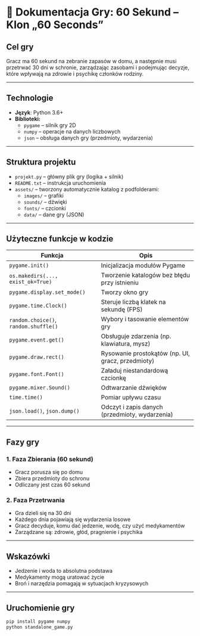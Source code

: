 # 📄 Dokumentacja Gry: 60 Sekund – Klon „60 Seconds”

## Cel gry
Gracz ma 60 sekund na zebranie zapasów w domu, a następnie musi przetrwać 30 dni w schronie, zarządzając zasobami i podejmując decyzje, które wpływają na zdrowie i psychikę członków rodziny.

---

## Technologie
- **Język**: Python 3.6+
- **Biblioteki:**
  - `pygame` – silnik gry 2D
  - `numpy` – operacje na danych liczbowych
  - `json` – obsługa danych gry (przedmioty, wydarzenia)

---

## Struktura projektu
- `projekt.py` – główny plik gry (logika + silnik)
- `README.txt` – instrukcja uruchomienia
- `assets/` – tworzony automatycznie katalog z podfolderami:
  - `images/` – grafiki
  - `sounds/` – dźwięki
  - `fonts/` – czcionki
  - `data/` – dane gry (JSON)

---

## Użyteczne funkcje w kodzie

| Funkcja                         | Opis                                                                 |
|----------------------------------|----------------------------------------------------------------------|
| `pygame.init()`                 | Inicjalizacja modułów Pygame                                         |
| `os.makedirs(..., exist_ok=True)` | Tworzenie katalogów bez błędu przy istnieniu                        |
| `pygame.display.set_mode()`     | Tworzy okno gry                                                      |
| `pygame.time.Clock()`           | Steruje liczbą klatek na sekundę (FPS)                               |
| `random.choice()`, `random.shuffle()` | Wybory i tasowanie elementów gry                                  |
| `pygame.event.get()`            | Obsługuje zdarzenia (np. klawiatura, mysz)                           |
| `pygame.draw.rect()`            | Rysowanie prostokątów (np. UI, gracz, przedmioty)                    |
| `pygame.font.Font()`            | Załaduj niestandardową czcionkę                                      |
| `pygame.mixer.Sound()`          | Odtwarzanie dźwięków                                                 |
| `time.time()`                   | Pomiar upływu czasu                                                  |
| `json.load()`, `json.dump()`    | Odczyt i zapis danych (przedmioty, wydarzenia)                       |

---

## Fazy gry

### 1. Faza Zbierania (60 sekund)
- Gracz porusza się po domu
- Zbiera przedmioty do schronu
- Odliczany jest czas 60 sekund

### 2. Faza Przetrwania
- Gra dzieli się na 30 dni
- Każdego dnia pojawiają się wydarzenia losowe
- Gracz decyduje, komu dać jedzenie, wodę, czy użyć medykamentów
- Zarządzane są: zdrowie, głód, pragnienie i psychika

---

## Wskazówki
- Jedzenie i woda to absolutna podstawa
- Medykamenty mogą uratować życie
- Broń i narzędzia pomagają w sytuacjach kryzysowych

---

## Uruchomienie gry

```bash
pip install pygame numpy
python standalone_game.py
